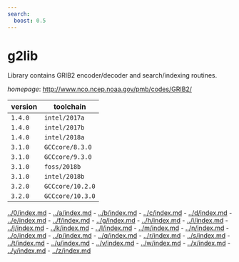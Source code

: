 ```yaml
---
search:
  boost: 0.5
---
```

# g2lib

Library contains GRIB2 encoder/decoder and search/indexing routines.

*homepage*: <http://www.nco.ncep.noaa.gov/pmb/codes/GRIB2/>

version | toolchain
--------|----------
``1.4.0`` | ``intel/2017a``
``1.4.0`` | ``intel/2017b``
``1.4.0`` | ``intel/2018a``
``3.1.0`` | ``GCCcore/8.3.0``
``3.1.0`` | ``GCCcore/9.3.0``
``3.1.0`` | ``foss/2018b``
``3.1.0`` | ``intel/2018b``
``3.2.0`` | ``GCCcore/10.2.0``
``3.2.0`` | ``GCCcore/10.3.0``

[../0/index.md](0) - [../a/index.md](a) - [../b/index.md](b) - [../c/index.md](c) - [../d/index.md](d) - [../e/index.md](e) - [../f/index.md](f) - [../g/index.md](g) - [../h/index.md](h) - [../i/index.md](i) - [../j/index.md](j) - [../k/index.md](k) - [../l/index.md](l) - [../m/index.md](m) - [../n/index.md](n) - [../o/index.md](o) - [../p/index.md](p) - [../q/index.md](q) - [../r/index.md](r) - [../s/index.md](s) - [../t/index.md](t) - [../u/index.md](u) - [../v/index.md](v) - [../w/index.md](w) - [../x/index.md](x) - [../y/index.md](y) - [../z/index.md](z)

